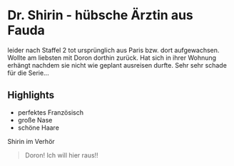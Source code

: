 # Dr. Shirin - hübsche Ärztin aus Fauda

leider nach Staffel 2 tot 
ursprünglich aus Paris bzw. dort aufgewachsen. Wollte am liebsten mit Doron dorthin zurück.
Hat sich in ihrer Wohnung erhängt nachdem sie nicht wie geplant ausreisen durfte. Sehr sehr schade für die Serie... 

## Highlights
* perfektes Französisch
* große Nase
* schöne Haare

Shirin im Verhör

> Doron!
> Ich will hier raus!!

